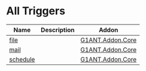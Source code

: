 # All Triggers

| Name | Description | Addon |
| ---- | ----------- | ----- |
| [file](https://github.com/G1ANT-Robot/G1ANT.Addon.Core/blob/master/G1ANT.Addon.Core/Triggers/FileTrigger.md) |  | [G1ANT.Addon.Core](https://github.com/G1ANT-Robot/G1ANT.Addon.Core/blob/master/G1ANT.Addon.Core/Addon.md) |
| [mail](https://github.com/G1ANT-Robot/G1ANT.Addon.Core/blob/master/G1ANT.Addon.Core/Triggers/MailTrigger.md) |  | [G1ANT.Addon.Core](https://github.com/G1ANT-Robot/G1ANT.Addon.Core/blob/master/G1ANT.Addon.Core/Addon.md) |
| [schedule](https://github.com/G1ANT-Robot/G1ANT.Addon.Core/blob/master/G1ANT.Addon.Core/Triggers/ScheduleTrigger.md) |  | [G1ANT.Addon.Core](https://github.com/G1ANT-Robot/G1ANT.Addon.Core/blob/master/G1ANT.Addon.Core/Addon.md) |
